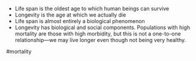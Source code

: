 - Life span is the oldest age to which human beings can survive
- Longevity is the age at which we actually die
- Life span is almost entirely a biological phenomenon
- Longevity has biological and social components.
Populations with high mortality are those with high morbidity, but this is not a one-to-one relationship—we may live longer even though not being very healthy.

#mortality